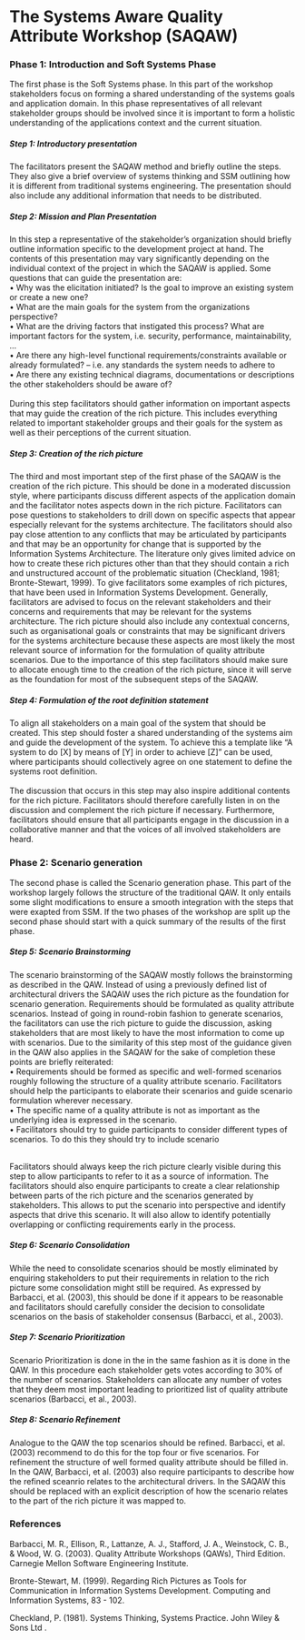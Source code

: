 # The Systems Aware Quality Attribute Workshop (SAQAW)

### Phase 1: Introduction and Soft Systems Phase
The first phase is the Soft Systems phase. In this part of the workshop stakeholders focus on forming a shared understanding of the systems goals and application domain. In this phase representatives of all relevant stakeholder groups should be involved since it is important to form a holistic understanding of the applications context and the current situation.

##### Step 1: Introductory presentation
The facilitators present the SAQAW method and briefly outline the steps. They also give a brief overview of systems thinking and SSM outlining how it is different from traditional systems engineering. The presentation should also include any additional information that needs to be distributed.

##### Step 2: Mission and Plan Presentation
In this step a representative of the stakeholder’s organization should briefly outline information specific to the development project at hand. The contents of this presentation may vary significantly depending on the individual context of the project in which the SAQAW is applied. Some questions that can guide the presentation are: <br />
•	Why was the elicitation initiated? Is the goal to improve an existing system or create a new one? <br />
•	What are the main goals for the system from the organizations perspective? <br />
•	What are the driving factors that instigated this process? What are important factors for the system, i.e. security, performance, maintainability, … <br />
•	Are there any high-level functional requirements/constraints available or already formulated? – i.e. any standards the system needs to adhere to <br />
•	Are there any existing technical diagrams, documentations or descriptions the other stakeholders should be aware of? <br /><br />
During this step facilitators should gather information on important aspects that may guide the creation of the rich picture. This includes everything related to important stakeholder groups and their goals for the system as well as their perceptions of the current situation. 


##### Step 3: Creation of the rich picture
The third and most important step of the first phase of the SAQAW is the creation of the rich picture. This should be done in a moderated discussion style, where participants discuss different aspects of the application domain and the facilitator notes aspects down in the rich picture. Facilitators can pose questions to stakeholders to drill down on specific aspects that appear especially relevant for the systems architecture. 
The facilitators should also pay close attention to any conflicts that may be articulated by participants and that may be an opportunity for change that is supported by the Information Systems Architecture. 
The literature only gives limited advice on how to create these rich pictures other than that they should contain a rich and unstructured account of the problematic situation (Checkland, 1981; Bronte-Stewart, 1999). To give facilitators some examples of rich pictures, that have been used in Information Systems Development. Generally, facilitators are advised to focus on the relevant stakeholders and their concerns and requirements that may be relevant for the systems architecture. The rich picture should also include any contextual concerns, such as organisational goals or constraints that may be significant drivers for the systems architecture because these aspects are most likely the most relevant source of information for the formulation of quality attribute scenarios. Due to the importance of this step facilitators should make sure to allocate enough time to the creation of the rich picture, since it will serve as the foundation for most of the subsequent steps of the SAQAW.

##### Step 4: Formulation of the root definition statement
To align all stakeholders on a main goal of the system that should be created. This step should foster a shared understanding of the systems aim and guide the development of the system.  To achieve this a template like “A system to do [X] by means of [Y] in order to achieve [Z]” can be used, where participants should collectively agree on one statement to define the systems root definition. <br /><br />
The discussion that occurs in this step may also inspire additional contents for the rich picture. Facilitators should therefore carefully listen in on the discussion and complement the rich picture if necessary. Furthermore, facilitators should ensure that all participants engage in the discussion in a collaborative manner and that the voices of all involved stakeholders are heard. 

### Phase 2: Scenario generation
The second phase is called the Scenario generation phase. This part of the workshop largely follows the structure of the traditional QAW. It only entails some slight modifications to ensure a smooth integration with the steps that were exapted from SSM. If the two phases of the workshop are split up the second phase should start with a quick summary of the results of the first phase.


##### Step 5: Scenario Brainstorming
The scenario brainstorming of the SAQAW mostly follows the brainstorming as described in the QAW. Instead of using a previously defined list of architectural drivers the SAQAW uses the rich picture as the foundation for scenario generation. Requirements should be formulated as quality attribute scenarios. Instead of going in round-robin fashion to generate scenarios, the facilitators can use the rich picture to guide the discussion, asking stakeholders that are most likely to have the most information to come up with scenarios. Due to the similarity of this step most of the guidance given in the QAW also applies in the SAQAW for the sake of completion these points are briefly reiterated: <br />
•	Requirements should be formed as specific and well-formed scenarios roughly following the structure of a quality attribute scenario. Facilitators should help the participants to elaborate their scenarios and guide scenario formulation wherever necessary. <br />
•	The specific name of a quality attribute is not as important as the underlying idea is expressed in the scenario. <br />
•	Facilitators should try to guide participants to consider different types of scenarios. To do this they should try to include scenario <br /><br />

Facilitators should always keep the rich picture clearly visible during this step to allow participants to refer to it as a source of information. The facilitators should also enquire participants to create a clear relationship between parts of the rich picture and the scenarios generated by stakeholders. This allows to put the scenario into perspective and identify aspects that drive this scenario. It will also allow to identify potentially overlapping or conflicting requirements early in the process. 

##### Step 6: Scenario Consolidation
While the need to consolidate scenarios should be mostly eliminated by enquiring stakeholders to put their requirements in relation to the rich picture some consolidation might still be required. As expressed by Barbacci, et al. (2003), this should be done if it appears to be reasonable and facilitators should carefully consider the decision to consolidate scenarios on the basis of stakeholder consensus (Barbacci, et al., 2003).

##### Step 7: Scenario Prioritization
Scenario Prioritization is done in the in the same fashion as it is done in the QAW. In this procedure each stakeholder gets votes according to 30% of the number of scenarios. Stakeholders can allocate any number of votes that they deem most important leading to prioritized list of quality attribute scenarios (Barbacci, et al., 2003).

#####  Step 8: Scenario Refinement
Analogue to the QAW the top scenarios should be refined. Barbacci, et al. (2003) recommend to do this for the top four or five scenarios. For refinement the structure of well formed quality attribute should be filled in. In the QAW, Barbacci, et al. (2003) also require participants to describe how the refined sceanrio relates to the architectural drivers. In the SAQAW this should be replaced with an explicit description of how the scenario relates to the part of the rich picture it was mapped to.

### References
Barbacci, M. R., Ellison, R., Lattanze, A. J., Stafford, J. A., Weinstock, C. B., & Wood, W. G. (2003). Quality Attribute Workshops (QAWs), Third Edition. Carnegie Mellon Software Engineering Institute.

Bronte-Stewart, M. (1999). Regarding Rich Pictures as Tools for Communication in Information Systems Development. Computing and Information Systems, 83 - 102.

Checkland, P. (1981). Systems Thinking, Systems Practice. John Wiley & Sons Ltd .